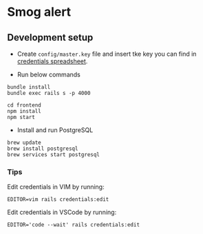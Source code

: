 # Smog alert

## Development setup

* Create `config/master.key` file and insert tke key you can find in [credentials spreadsheet](https://docs.google.com/spreadsheets/d/1R73V6AilcW1EOpdyUY6PX7ZH6O1R9vVUI42WHqj2kMI/edit#gid=0).

* Run below commands

```
bundle install
bundle exec rails s -p 4000

cd frontend
npm install
npm start
```
* Install and run PostgreSQL

```
brew update
brew install postgresql
brew services start postgresql
```

### Tips

Edit credentials in VIM by running:

`EDITOR=vim rails credentials:edit`

Edit credentials in VSCode by running:

`EDITOR='code --wait' rails credentials:edit`

